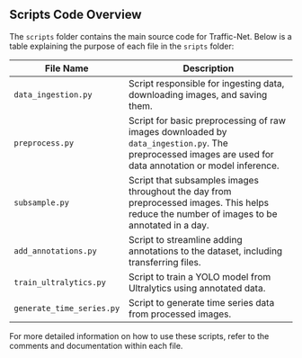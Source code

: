 ## Scripts Code Overview

The `scripts` folder contains the main source code for Traffic-Net. Below is a table explaining the purpose of each file in the `sripts` folder:

| File Name             | Description                                                                 |
|-----------------------|-----------------------------------------------------------------------------|
| `data_ingestion.py`   | Script responsible for ingesting data, downloading images, and saving them. |
| `preprocess.py`       | Script for basic preprocessing of raw images downloaded by `data_ingestion.py`. The preprocessed images are used for data annotation or model inference. |
| `subsample.py`        | Script that subsamples images throughout the day from preprocessed images. This helps reduce the number of images to be annotated in a day. |
| `add_annotations.py`  | Script to streamline adding annotations to the dataset, including transferring files. |
| `train_ultralytics.py`| Script to train a YOLO model from Ultralytics using annotated data.          |
| `generate_time_series.py` | Script to generate time series data from processed images. |

For more detailed information on how to use these scripts, refer to the comments and documentation within each file.